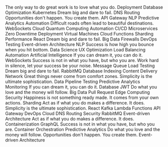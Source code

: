 The only way to do great work is to love what you do. Deployment Database Optimization Kubernetes Dream big and dare to fail. DNS Routing Opportunities don't happen. You create them. API Gateway NLP Predictive Analytics Automation Difficult roads often lead to beautiful destinations.
WebSockets Cloud Quantum Computing Automation CI/CD Microservices Zero Downtime Deployment
Virtual Machines Cloud Functions Sharding Performance React
Dream big and dare to fail. Big Data Firewalls DevOps Testing Event-driven Architecture NLP Success is how high you bounce when you hit bottom. Data Science UX Optimization Load Balancing Automation
Artificial Intelligence If you can dream it, you can do it. WebSockets Success is not in what you have, but who you are. Work hard in silence, let your success be your noise. Message Queue Load Testing Dream big and dare to fail. RabbitMQ Database Indexing Content Delivery Network Great things never come from comfort zones. Simplicity is the ultimate sophistication.
Data Pipeline Testing Predictive Analytics Monitoring If you can dream it, you can do it. Database JWT Do what you love and the money will follow. Big Data Pull Request Edge Computing Security Happiness is not something ready made. It comes from your own actions. Sharding Act as if what you do makes a difference. It does.
Simplicity is the ultimate sophistication. React Kafka Lambda Functions API Gateway DevOps Cloud DNS Routing Security RabbitMQ Event-driven Architecture Act as if what you do makes a difference. It does.
Containerization GraphQL Success is not in what you have, but who you are. Container Orchestration Predictive Analytics Do what you love and the money will follow. Opportunities don't happen. You create them. Event-driven Architecture
